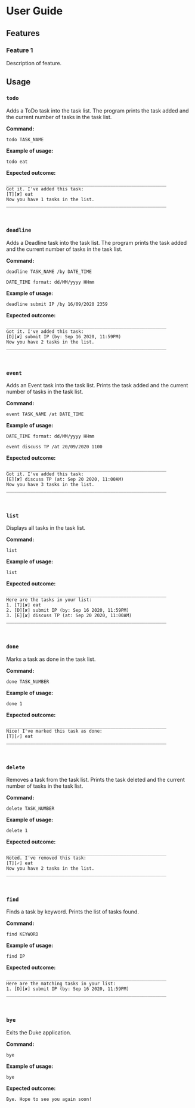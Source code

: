 # User Guide

## Features 

### Feature 1 
Description of feature.

## Usage

### `todo`

Adds a ToDo task into the task list. The program prints the task added and the current number of tasks in the task list.

**Command:**

`todo TASK_NAME`

**Example of usage:** 

`todo eat`

**Expected outcome:**

```
____________________________________________________________
Got it. I've added this task:
[T][✘] eat
Now you have 1 tasks in the list.
____________________________________________________________
```
<br>

### `deadline`

Adds a Deadline task into the task list. The program prints the task added and the current number of tasks in the task list.

**Command:**

`deadline TASK_NAME /by DATE_TIME`

`DATE_TIME format: dd/MM/yyyy HHmm`

**Example of usage:** 

`deadline submit IP /by 16/09/2020 2359`

**Expected outcome:**

```
____________________________________________________________
Got it. I've added this task:
[D][✘] submit IP (by: Sep 16 2020, 11:59PM)
Now you have 2 tasks in the list.
____________________________________________________________
```
<br>

### `event`

Adds an Event task into the task list. Prints the task added and the current number of tasks in the task list.

**Command:**

`event TASK_NAME /at DATE_TIME`

**Example of usage:** 

`DATE_TIME format: dd/MM/yyyy HHmm`

`event discuss TP /at 20/09/2020 1100`

**Expected outcome:**

```
____________________________________________________________
Got it. I've added this task:
[E][✘] discuss TP (at: Sep 20 2020, 11:00AM)
Now you have 3 tasks in the list.
____________________________________________________________
```
<br>

### `list`

Displays all tasks in the task list.

**Command:**

`list`

**Example of usage:** 

`list`

**Expected outcome:**

```
____________________________________________________________
Here are the tasks in your list:
1. [T][✘] eat
2. [D][✘] submit IP (by: Sep 16 2020, 11:59PM)
3. [E][✘] discuss TP (at: Sep 20 2020, 11:00AM)
____________________________________________________________

```
<br>

### `done`

Marks a task as done in the task list.

**Command:**

`done TASK_NUMBER`

**Example of usage:** 

`done 1`

**Expected outcome:**

```
____________________________________________________________
Nice! I've marked this task as done:
[T][✓] eat
____________________________________________________________

```
<br>

### `delete`

Removes a task from the task list. Prints the task deleted and the current number of tasks in the task list.

**Command:**

`delete TASK_NUMBER`

**Example of usage:** 

`delete 1`

**Expected outcome:**

```
____________________________________________________________
Noted. I've removed this task:
[T][✓] eat
Now you have 2 tasks in the list.
____________________________________________________________
```
<br>

### `find`

Finds a task by keyword. Prints the list of tasks found.

**Command:**

`find KEYWORD`

**Example of usage:** 

`find IP`

**Expected outcome:**

```
____________________________________________________________
Here are the matching tasks in your list:
1. [D][✘] submit IP (by: Sep 16 2020, 11:59PM)
____________________________________________________________
```
<br>

### `bye`

Exits the Duke application.

**Command:**

`bye`

**Example of usage:** 

`bye`

**Expected outcome:**

```
Bye. Hope to see you again soon!
```
